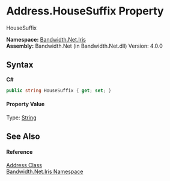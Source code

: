 ﻿# Address.HouseSuffix Property 
 

HouseSuffix

**Namespace:**&nbsp;<a href ="N_Bandwidth_Net_Iris.md">Bandwidth.Net.Iris</a><br />**Assembly:**&nbsp;Bandwidth.Net (in Bandwidth.Net.dll) Version: 4.0.0

## Syntax

**C#**<br />
``` C#
public string HouseSuffix { get; set; }
```


#### Property Value
Type: <a href="http://msdn2.microsoft.com/en-us/library/s1wwdcbf" target="_blank">String</a>

## See Also


#### Reference
<a href ="T_Bandwidth_Net_Iris_Address.md">Address Class</a><br /><a href ="N_Bandwidth_Net_Iris.md">Bandwidth.Net.Iris Namespace</a><br />